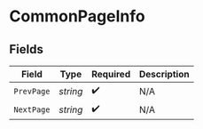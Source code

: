# CommonPageInfo


## Fields

| Field              | Type               | Required           | Description        |
| ------------------ | ------------------ | ------------------ | ------------------ |
| `PrevPage`         | *string*           | :heavy_check_mark: | N/A                |
| `NextPage`         | *string*           | :heavy_check_mark: | N/A                |